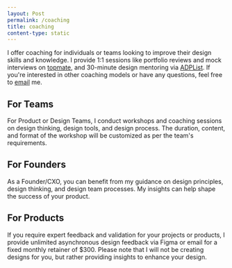 ```yaml
---
layout: Post
permalink: /coaching
title: coaching
content-type: static
---
```


I offer coaching for individuals or teams looking to improve their design skills and knowledge. I provide 1:1 sessions like portfolio reviews and mock interviews on <a href="https://topmate.io/hiran">topmate</a>, and 30-minute design mentoring via <a href="https://adplist.org/mentors/hiran-venugopalan">ADPList</a>. If you're interested in other coaching models or have any questions, feel free to <a href="mailto:hi@hiran.in">email</a> me.

## For Teams
For Product or Design Teams, I conduct workshops and coaching sessions on design thinking, design tools, and design process. The duration, content, and format of the workshop will be customized as per the team's requirements.

## For Founders
As a Founder/CXO, you can benefit from my guidance on design principles, design thinking, and design team processes. My insights can help shape the success of your product.

## For Products
If you require expert feedback and validation for your projects or products, I provide unlimited asynchronous design feedback via Figma or email for a fixed monthly retainer of $300. Please note that I will not be creating designs for you, but rather providing insights to enhance your design.


